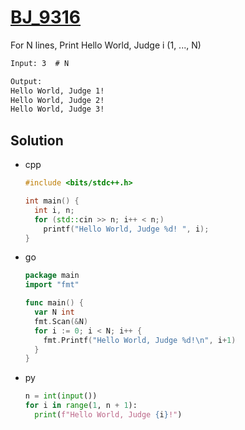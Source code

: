 # [BJ_9316](https://acmicpc.net/problem/9316)

For N lines, Print Hello World, Judge i (1, ..., N)

```txt
Input: 3  # N

Output:
Hello World, Judge 1!
Hello World, Judge 2!
Hello World, Judge 3!
```

## Solution

* cpp

  ```cpp
  #include <bits/stdc++.h>

  int main() {
    int i, n;
    for (std::cin >> n; i++ < n;)
      printf("Hello World, Judge %d! ", i);
  }
  ```

* go

  ```go
  package main
  import "fmt"

  func main() {
    var N int
    fmt.Scan(&N)
    for i := 0; i < N; i++ {
      fmt.Printf("Hello World, Judge %d!\n", i+1)
    }
  }
  ```

* py

  ```py
  n = int(input())
  for i in range(1, n + 1):
    print(f"Hello World, Judge {i}!")
  ```
